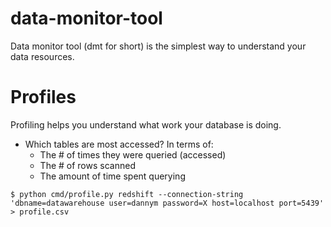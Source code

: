 # data-monitor-tool

Data monitor tool (dmt for short) is the simplest way to 
understand your data resources.

# Profiles

Profiling helps you understand what work your database is doing.

- Which tables are most accessed? In terms of:
    - The # of times they were queried (accessed)
    - The # of rows scanned
    - The amount of time spent querying

```
$ python cmd/profile.py redshift --connection-string 'dbname=datawarehouse user=dannym password=X host=localhost port=5439' > profile.csv
```
